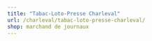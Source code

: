 ```yaml
---
title: "Tabac-Loto-Presse Charleval"
url: /charleval/tabac-loto-presse-charleval/
shop: marchand de journaux
---
```

